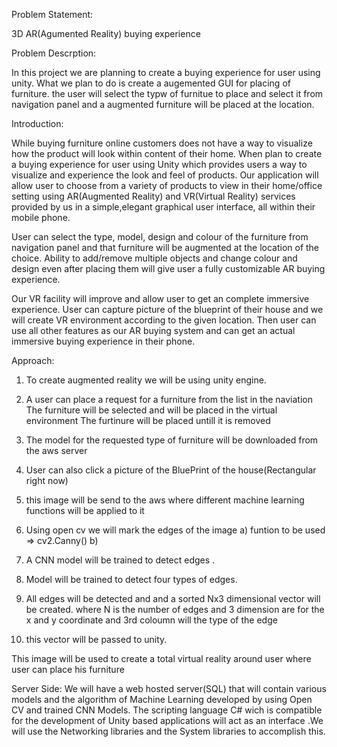 Problem Statement: 

3D AR(Agumented Reality) buying experience

Problem Descrption: 

In this project we are planning to create a buying experience for user using unity.
What we plan to do is create a augemented GUI for placing of furniture.
the user will select the typw of furnitue to place and select it from navigation panel and a augmented furniture will be placed at the location.

Introduction:

While buying furniture online customers does not have a way to visualize how the product will look within content of their home. When plan to create a buying experience for
user using Unity which provides users a way to visualize and experience the look and feel of products. Our application will allow user to choose from a variety of products to view in their home/office setting using AR(Augmented Reality) and VR(Virtual Reality) services provided by us in a simple,elegant graphical user interface, all within their mobile phone.

User can select the type, model, design and colour of the furniture from navigation panel and that furniture will be augmented at the location of the choice. Ability to add/remove multiple objects and change colour and design even after placing them will give user a fully customizable AR buying experience. 

Our VR facility will improve and allow user to get an complete immersive experience. User can capture picture of the blueprint of their house and we will create VR environment according to the given location. Then user can use all other features as our AR buying system and can get an actual immersive buying experience in their phone.


Approach:


1. To create augmented reality we will be using unity engine.

2. A user can place a request for a furniture from the list in the naviation
   The furniture will be selected and will be placed in the virtual environment
   The furtinure will be placed untill it is removed

3. The model for the requested type of furniture will be downloaded from the aws server

4. User can also click a picture of the BluePrint of the house(Rectangular right now)

5. this image will be send to the aws where different machine learning functions will be applied to it

6. Using open cv we will mark the edges of the image
  a) funtion to be used => cv2.Canny()
  b)


7. A CNN  model will be trained to detect edges .

8. Model will be trained to detect four types of edges.

9. All edges will be detected and and a sorted Nx3 dimensional vector will be created.
   where N is the number of edges and 3 dimension are for the x and y coordinate and 3rd coloumn will the type of the edge

10. this vector will be passed to unity.




   This image will be used to create a total virtual reality around user where user can place his furniture
   
   Server Side:
      We will have a web hosted server(SQL) that will contain various models and the algorithm of Machine Learning developed by using Open CV and trained CNN Models.
      The scripting language C# wich is compatible for the development of Unity based applications will act as an interface .We will use the Networking libraries and the System libraries to accomplish this.




